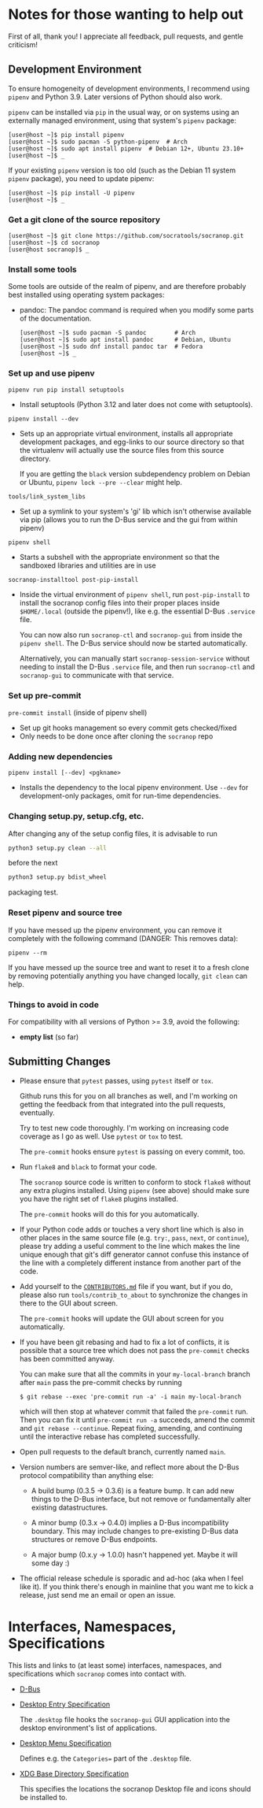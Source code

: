 Notes for those wanting to help out
===================================

First of all, thank you!  I appreciate all feedback, pull requests, and gentle criticism!

Development Environment
-----------------------

To ensure homogeneity of development environments, I recommend using
`pipenv` and Python 3.9. Later versions of Python should also work.

`pipenv` can be installed via `pip` in the usual way, or on systems
using an externally managed environment, using that system's `pipenv`
package:

    [user@host ~]$ pip install pipenv
    [user@host ~]$ sudo pacman -S python-pipenv  # Arch
    [user@host ~]$ sudo apt install pipenv  # Debian 12+, Ubuntu 23.10+
    [user@host ~]$ _

If your existing `pipenv` version is too old (such as the Debian 11
system `pipenv` package), you need to update pipenv:

    [user@host ~]$ pip install -U pipenv
    [user@host ~]$ _


### Get a git clone of the source repository

    [user@host ~]$ git clone https://github.com/socratools/socranop.git
    [user@host ~]$ cd socranop
    [user@host socranop]$ _


### Install some tools

Some tools are outside of the realm of pipenv, and are therefore
probably best installed using operating system packages:

  * pandoc: The pandoc command is required when you modify some parts
    of the documentation.

        [user@host ~]$ sudo pacman -S pandoc        # Arch
        [user@host ~]$ sudo apt install pandoc      # Debian, Ubuntu
        [user@host ~]$ sudo dnf install pandoc tar  # Fedora
        [user@host ~]$ _


### Set up and use pipenv

`pipenv run pip install setuptools`
- Install setuptools (Python 3.12 and later does not come with setuptools).

`pipenv install --dev`
- Sets up an appropriate virtual environment, installs all appropriate
  development packages, and egg-links to our source directory so that
  the virtualenv will actually use the source files from this source
  directory.

  If you are getting the `black` version subdependency problem on Debian
  or Ubuntu, `pipenv lock --pre --clear` might help.

`tools/link_system_libs`
- Set up a symlink to your system's 'gi' lib which isn't otherwise available
  via pip (allows you to run the D-Bus service and the gui from within pipenv)

`pipenv shell`
- Starts a subshell with the appropriate environment so that the
  sandboxed libraries and utilities are in use

`socranop-installtool post-pip-install`
- Inside the virtual environment of `pipenv shell`, run
  `post-pip-install` to install the socranop config files into their
  proper places inside `$HOME/.local` (outside the pipenv!), like
  e.g. the essential D-Bus `.service` file.

  You can now also run `socranop-ctl` and `socranop-gui` from inside
  the `pipenv shell`. The D-Bus service should now be started
  automatically.

  Alternatively, you can manually start `socranop-session-service`
  without needing to install the D-Bus `.service` file, and then run
  `socranop-ctl` and `socranop-gui` to communicate with that service.

### Set up pre-commit

`pre-commit install` (inside of pipenv shell)
- Set up git hooks management so every commit gets checked/fixed
- Only needs to be done once after cloning the `socranop` repo

### Adding new dependencies

`pipenv install [--dev] <pgkname>`
- Installs the dependency to the local pipenv environment.  Use
  `--dev` for development-only packages, omit for run-time
  dependencies.

### Changing setup.py, setup.cfg, etc.

After changing any of the setup config files, it is advisable to run

```sh
python3 setup.py clean --all
```

before the next

```sh
python3 setup.py bdist_wheel
```

packaging test.

### Reset pipenv and source tree

If you have messed up the pipenv environment, you can remove it
completely with the following command (DANGER: This removes data):

    pipenv --rm

If you have messed up the source tree and want to reset it to a
fresh clone by removing potentially anything you have changed
locally, `git clean` can help.


### Things to avoid in code

For compatibility with all versions of Python >= 3.9, avoid the
following:

  * **empty list** (so far)



Submitting Changes
------------------

- Please ensure that `pytest` passes, using `pytest` itself or `tox`.

  Github runs this for you on all branches as well, and I'm working on
  getting the feedback from that integrated into the pull requests,
  eventually.

  Try to test new code thoroughly.  I'm working on increasing code
  coverage as I go as well.  Use `pytest` or `tox` to test.

  The `pre-commit` hooks ensure `pytest` is passing on every commit, too.

- Run `flake8` and `black` to format your code.

  The `socranop` source code is written to conform to stock `flake8`
  without any extra plugins installed.  Using `pipenv` (see above)
  should make sure you have the right set of `flake8` plugins
  installed.

  The `pre-commit` hooks will do this for you automatically.

- If your Python code adds or touches a very short line which is also
  in other places in the same source file (e.g. `try:`, `pass`,
  `next`, or `continue`), please try adding a useful comment to the
  line which makes the line unique enough that git's diff generator
  cannot confuse this instance of the line with a completely different
  instance from another part of the code.

- Add yourself to the [`CONTRIBUTORS.md`](CONTRIBUTORS.html) file if you
  want, but if you do, please also run `tools/contrib_to_about` to
  synchronize the changes in there to the GUI about screen.

  The `pre-commit` hooks will update the GUI about screen for you
  automatically.

- If you have been git rebasing and had to fix a lot of conflicts, it
  is possible that a source tree which does not pass the `pre-commit`
  checks has been committed anyway.

  You can make sure that all the commits in your `my-local-branch`
  branch after `main` pass the pre-commit checks by running

      $ git rebase --exec 'pre-commit run -a' -i main my-local-branch

  which will then stop at whatever commit that failed the `pre-commit`
  run. Then you can fix it until `pre-commit run -a` succeeds, amend
  the commit and `git rebase --continue`. Repeat fixing, amending, and
  continuing until the interactive rebase has completed successfully.

- Open pull requests to the default branch, currently named `main`.

- Version numbers are semver-like, and reflect more about the D-Bus protocol
  compatibility than anything else:

    - A build bump (0.3.5 -> 0.3.6) is a feature bump.  It can add new things
      to the D-Bus interface, but not remove or fundamentally alter existing
      datastructures.

    - A minor bump (0.3.x -> 0.4.0) implies a D-Bus incompatibility boundary.
      This may include changes to pre-existing D-Bus data structures or remove
      D-Bus endpoints.

    - A major bump (0.x.y -> 1.0.0) hasn't happened yet.  Maybe it will some day :)

- The official release schedule is sporadic and ad-hoc (aka when I feel like
  it).  If you think there's enough in mainline that you want me to kick a
  release, just send me an email or open an issue.


Interfaces, Namespaces, Specifications
======================================

This lists and links to (at least some) interfaces, namespaces, and
specifications which `socranop` comes into contact with.

  * [D-Bus](https://dbus.freedesktop.org/doc/dbus-specification.html)

  * [Desktop Entry Specification](https://specifications.freedesktop.org/desktop-entry-spec/desktop-entry-spec-latest.html)

    The `.desktop` file hooks the `socranop-gui` GUI application
    into the desktop environment's list of applications.

  * [Desktop Menu Specification](https://specifications.freedesktop.org/menu-spec/menu-spec-1.0.html)

    Defines e.g. the `Categories=` part of the `.desktop` file.

  * [XDG Base Directory Specification](https://specifications.freedesktop.org/basedir-spec/basedir-spec-latest.html)

    This specifies the locations the socranop Desktop file and
    icons should be installed to.

